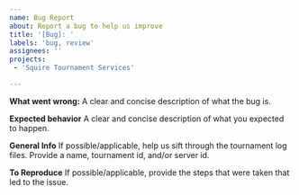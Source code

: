 ```yaml
---
name: Bug Report
about: Report a bug to help us improve
title: '[Bug]: '
labels: 'bug, review'
assignees: ''
projects:
 - 'Squire Tournament Services'

---
```


**What went wrong:**
A clear and concise description of what the bug is.

**Expected behavior**
A clear and concise description of what you expected to happen.

**General Info**
If possible/applicable, help us sift through the tournament log files. Provide a name, tournament id, and/or server id.

**To Reproduce**
If possible/applicable, provide the steps that were taken that led to the issue.

